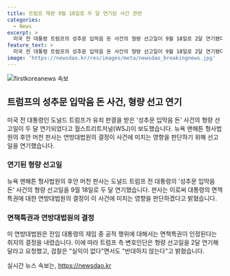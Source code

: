 ```yaml
---
title: 트럼프 재판 9월 18일로 두 달 연기된 사건 관련
categories:
  - News
excerpt: >
  미국 전 대통령 트럼프의 성추문 입막음 돈 사건의 형량 선고일이 9월 18일로 2달 연기됐다. 판사는 대통령의 면책특권이 이 사건에 영향을 미치는지 판단하기로 했다. 전 대통령의 면책특권을 인정하는 연방대법원의 결정을 고려하고, 트럼프 측 변호인은 형량 선고를 연기해달라고 요청했다. 검찰은 실익이 없다면서도 반대하지 않는다고 밝혔다.
feature_text: >
  미국 전 대통령 트럼프의 성추문 입막음 돈 사건의 형량 선고일이 9월 18일로 2달 연기됐다. 판사는 대통령의 면책특권이 이 사건에 영향을 미치는지 판단하기로 했다. 전 대통령의 면책특권을 인정하는 연방대법원의 결정을 고려하고, 트럼프 측 변호인은 형량 선고를 연기해달라고 요청했다. 검찰은 실익이 없다면서도 반대하지 않는다고 밝혔다.
image: 'https://newsdao.kr/res/images/meta/newsdao_breakingnews.jpg'
---
```


<p><img src="https://newsdao.kr/res/images/meta/newsdao_breakingnews.jpg" alt="firstkoreanews 속보" /></p>

<h2 data-ke-size="size26">트럼프의 성추문 입막음 돈 사건, 형량 선고 연기</h2>

<p data-ke-size="size16">미국 전 대통령인 도널드 트럼프가 유죄 판결을 받은 '성추문 입막음 돈' 사건의 형량 선고일이 두 달 연기되었다고 월스트리트저널(WSJ)이 보도했습니다. 뉴욕 맨해튼 형사법원의 후안 머천 판사는 연방대법원의 결정이 사건에 미치는 영향을 판단하기 위해 선고일을 연기했습니다.</p>

<h3>연기된 형량 선고일</h3>

<p data-ke-size="size16">뉴욕 맨해튼 형사법원의 후안 머천 판사는 도널드 트럼프 전 대통령의 '성추문 입막음 돈' 사건의 형량 선고일을 9월 18일로 두 달 연기했습니다. 판사는 이로써 대통령의 면책특권에 대한 연방대법원의 결정이 이 사건에 미치는 영향을 판단하겠다고 밝혔습니다.</p>

<h3>면책특권과 연방대법원의 결정</h3>

<p data-ke-size="size16">미 연방대법원은 전임 대통령의 재임 중 공적 행위에 대해서는 면책특권이 인정된다는 취지의 결정을 내렸습니다. 이에 따라 트럼프 측 변호인단은 형량 선고일을 2달 연기해달라고 요청했고, 검찰은 "실익이 없다"면서도 "반대하지 않는다"고 밝혔습니다.</p>
실시간 뉴스 속보는, <a href="https://newsdao.kr" rel="dofollow">https://newsdao.kr</a>


